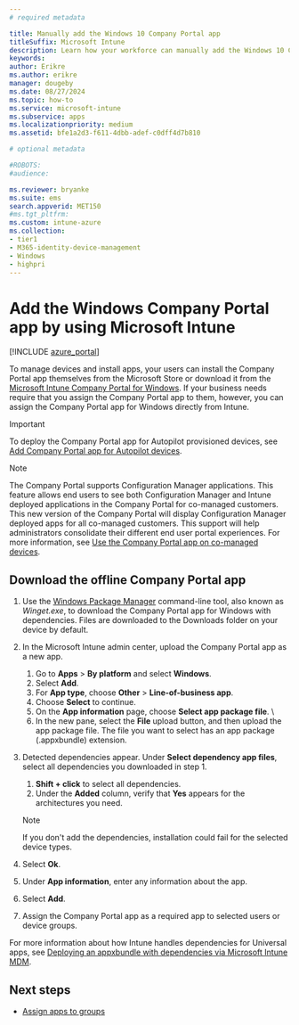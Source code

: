 ```yaml
---
# required metadata

title: Manually add the Windows 10 Company Portal app
titleSuffix: Microsoft Intune
description: Learn how your workforce can manually add the Windows 10 Company Portal app to their PC from the Microsoft Store.
keywords:
author: Erikre
ms.author: erikre
manager: dougeby
ms.date: 08/27/2024
ms.topic: how-to
ms.service: microsoft-intune
ms.subservice: apps
ms.localizationpriority: medium
ms.assetid: bfe1a2d3-f611-4dbb-adef-c0dff4d7b810

# optional metadata

#ROBOTS:
#audience:

ms.reviewer: bryanke
ms.suite: ems
search.appverid: MET150
#ms.tgt_pltfrm:
ms.custom: intune-azure
ms.collection:
- tier1
- M365-identity-device-management
- Windows
- highpri
---
```


# Add the Windows Company Portal app by using Microsoft Intune

[!INCLUDE [azure_portal](../includes/azure_portal.md)]

To manage devices and install apps, your users can install the Company Portal app themselves from the Microsoft Store or download it from the [Microsoft Intune Company Portal for Windows](../apps/store-apps-company-portal-app.md#download-the-offline-company-portal-app). If your business needs require that you assign the Company Portal app to them, however, you can assign the Company Portal app for Windows directly from Intune.

 > [!IMPORTANT]
 > To deploy the Company Portal app for Autopilot provisioned devices, see [Add Company Portal app for Autopilot devices](store-apps-company-portal-autopilot.md).

> [!NOTE]
> The Company Portal supports Configuration Manager applications. This feature allows end users to see both Configuration Manager and Intune deployed applications in the Company Portal for co-managed customers. This new version of the Company Portal will display Configuration Manager deployed apps for all co-managed customers. This support will help administrators consolidate their different end user portal experiences. For more information, see [Use the Company Portal app on co-managed devices](../../configmgr/comanage/company-portal.md).

## Download the offline Company Portal app

1. Use the [Windows Package Manager](/windows/package-manager/winget) command-line tool, also known as *Winget.exe*, to download the Company Portal app for Windows with dependencies. Files are downloaded to the Downloads folder on your device by default.  

1. In the Microsoft Intune admin center, upload the Company Portal app as a new app.
    1. Go to **Apps** > **By platform** and select **Windows**. 
    1. Select  **Add**. 
    1. For **App type**, choose **Other** > **Line-of-business app**.  
    1. Choose **Select** to continue.  
    1. On the **App information** page, choose **Select app package file**. \
    1. In the new pane, select the **File** upload button, and then upload the app package file. The file you want to select has an app package (.appxbundle) extension.   
1. Detected dependencies appear. Under **Select dependency app files**, select all dependencies you downloaded in step 1. 
   1. **Shift + click** to select all dependencies.  
   1. Under the **Added** column, verify that **Yes** appears for the architectures you need.  

     > [!NOTE]
     > If you don't add the dependencies, installation could fail for the selected device types.  

1. Select **Ok**.  
1. Under **App information**, enter any information about the app.
1. Select **Add**.  
1. Assign the Company Portal app as a required app to selected users or device groups.   

For more information about how Intune handles dependencies for Universal apps, see [Deploying an appxbundle with dependencies via Microsoft Intune MDM](/archive/blogs/configmgrdogs/deploying-an-appxbundle-with-dependencies-via-microsoft-intune-mdm).  

## Next steps

- [Assign apps to groups](apps-deploy.md)
